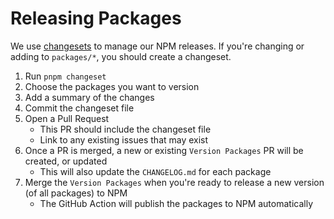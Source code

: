 # Releasing Packages

We use [changesets](https://github.com/changesets/changesets) to manage our NPM releases. If you're changing or adding to `packages/*`, you should create a changeset.

1. Run `pnpm changeset`
2. Choose the packages you want to version
3. Add a summary of the changes
4. Commit the changeset file
5. Open a Pull Request
   - This PR should include the changeset file
   - Link to any existing issues that may exist
6. Once a PR is merged, a new or existing `Version Packages` PR will be created, or updated
   - This will also update the `CHANGELOG.md` for each package
7. Merge the `Version Packages` when you're ready to release a new version (of all packages) to NPM
   - The GitHub Action will publish the packages to NPM automatically

